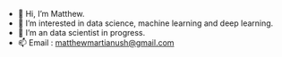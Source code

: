 - 👋 Hi, I’m Matthew.
- 👀 I’m interested in data science, machine learning and deep learning.
- 🌱 I’m an data scientist in progress.
- 📫 Email : matthewmartianush@gmail.com

<!---
MatthewMH/MatthewMH is a ✨ special ✨ repository because its `README.md` (this file) appears on your GitHub profile.
You can click the Preview link to take a look at your changes.
--->

